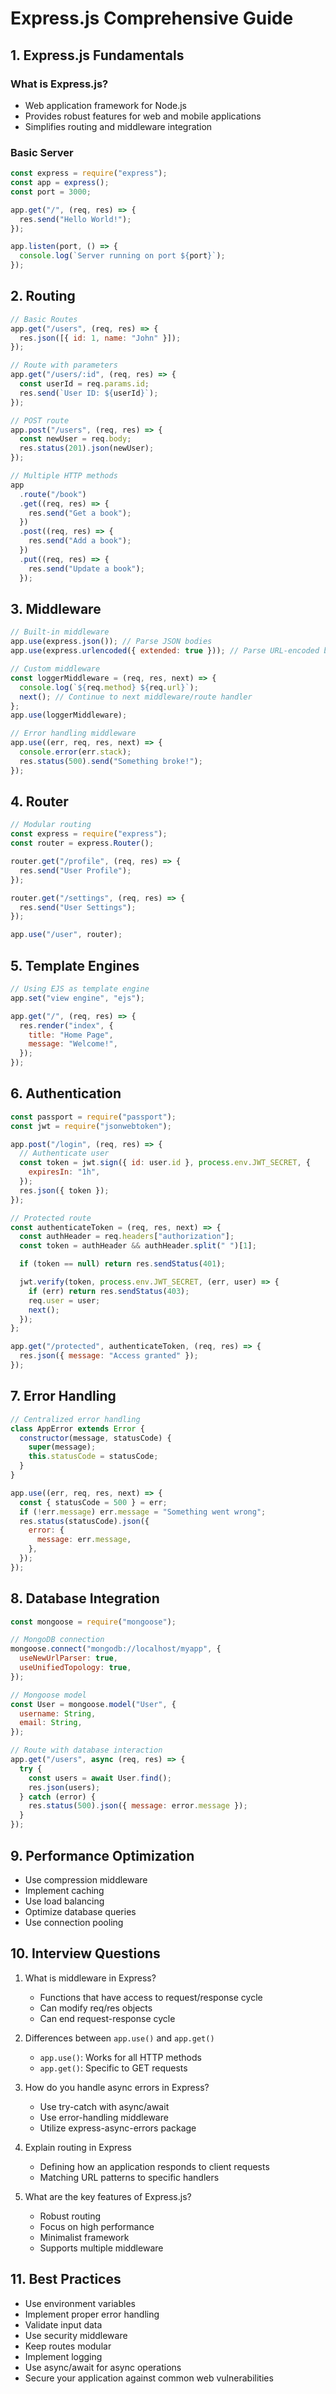 # Express.js Comprehensive Guide

## 1. Express.js Fundamentals

### What is Express.js?

- Web application framework for Node.js
- Provides robust features for web and mobile applications
- Simplifies routing and middleware integration

### Basic Server

```javascript
const express = require("express");
const app = express();
const port = 3000;

app.get("/", (req, res) => {
  res.send("Hello World!");
});

app.listen(port, () => {
  console.log(`Server running on port ${port}`);
});
```

## 2. Routing

```javascript
// Basic Routes
app.get("/users", (req, res) => {
  res.json([{ id: 1, name: "John" }]);
});

// Route with parameters
app.get("/users/:id", (req, res) => {
  const userId = req.params.id;
  res.send(`User ID: ${userId}`);
});

// POST route
app.post("/users", (req, res) => {
  const newUser = req.body;
  res.status(201).json(newUser);
});

// Multiple HTTP methods
app
  .route("/book")
  .get((req, res) => {
    res.send("Get a book");
  })
  .post((req, res) => {
    res.send("Add a book");
  })
  .put((req, res) => {
    res.send("Update a book");
  });
```

## 3. Middleware

```javascript
// Built-in middleware
app.use(express.json()); // Parse JSON bodies
app.use(express.urlencoded({ extended: true })); // Parse URL-encoded bodies

// Custom middleware
const loggerMiddleware = (req, res, next) => {
  console.log(`${req.method} ${req.url}`);
  next(); // Continue to next middleware/route handler
};
app.use(loggerMiddleware);

// Error handling middleware
app.use((err, req, res, next) => {
  console.error(err.stack);
  res.status(500).send("Something broke!");
});
```

## 4. Router

```javascript
// Modular routing
const express = require("express");
const router = express.Router();

router.get("/profile", (req, res) => {
  res.send("User Profile");
});

router.get("/settings", (req, res) => {
  res.send("User Settings");
});

app.use("/user", router);
```

## 5. Template Engines

```javascript
// Using EJS as template engine
app.set("view engine", "ejs");

app.get("/", (req, res) => {
  res.render("index", {
    title: "Home Page",
    message: "Welcome!",
  });
});
```

## 6. Authentication

```javascript
const passport = require("passport");
const jwt = require("jsonwebtoken");

app.post("/login", (req, res) => {
  // Authenticate user
  const token = jwt.sign({ id: user.id }, process.env.JWT_SECRET, {
    expiresIn: "1h",
  });
  res.json({ token });
});

// Protected route
const authenticateToken = (req, res, next) => {
  const authHeader = req.headers["authorization"];
  const token = authHeader && authHeader.split(" ")[1];

  if (token == null) return res.sendStatus(401);

  jwt.verify(token, process.env.JWT_SECRET, (err, user) => {
    if (err) return res.sendStatus(403);
    req.user = user;
    next();
  });
};

app.get("/protected", authenticateToken, (req, res) => {
  res.json({ message: "Access granted" });
});
```

## 7. Error Handling

```javascript
// Centralized error handling
class AppError extends Error {
  constructor(message, statusCode) {
    super(message);
    this.statusCode = statusCode;
  }
}

app.use((err, req, res, next) => {
  const { statusCode = 500 } = err;
  if (!err.message) err.message = "Something went wrong";
  res.status(statusCode).json({
    error: {
      message: err.message,
    },
  });
});
```

## 8. Database Integration

```javascript
const mongoose = require("mongoose");

// MongoDB connection
mongoose.connect("mongodb://localhost/myapp", {
  useNewUrlParser: true,
  useUnifiedTopology: true,
});

// Mongoose model
const User = mongoose.model("User", {
  username: String,
  email: String,
});

// Route with database interaction
app.get("/users", async (req, res) => {
  try {
    const users = await User.find();
    res.json(users);
  } catch (error) {
    res.status(500).json({ message: error.message });
  }
});
```

## 9. Performance Optimization

- Use compression middleware
- Implement caching
- Use load balancing
- Optimize database queries
- Use connection pooling

## 10. Interview Questions

1. What is middleware in Express?

   - Functions that have access to request/response cycle
   - Can modify req/res objects
   - Can end request-response cycle

2. Differences between `app.use()` and `app.get()`

   - `app.use()`: Works for all HTTP methods
   - `app.get()`: Specific to GET requests

3. How do you handle async errors in Express?

   - Use try-catch with async/await
   - Use error-handling middleware
   - Utilize express-async-errors package

4. Explain routing in Express

   - Defining how an application responds to client requests
   - Matching URL patterns to specific handlers

5. What are the key features of Express.js?
   - Robust routing
   - Focus on high performance
   - Minimalist framework
   - Supports multiple middleware

## 11. Best Practices

- Use environment variables
- Implement proper error handling
- Validate input data
- Use security middleware
- Keep routes modular
- Implement logging
- Use async/await for async operations
- Secure your application against common web vulnerabilities
